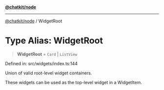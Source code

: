 [**@chatkit/node**](../README.md)

***

[@chatkit/node](../README.md) / WidgetRoot

# Type Alias: WidgetRoot

> **WidgetRoot** = `Card` \| `ListView`

Defined in: src/widgets/index.ts:144

Union of valid root-level widget containers.

These widgets can be used as the top-level widget in a WidgetItem.
